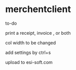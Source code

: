 # merchentclient

to-do

print a receipt, invoice , or both


col width to be changed


add settings by ctrl+s


upload to esi-soft.com
